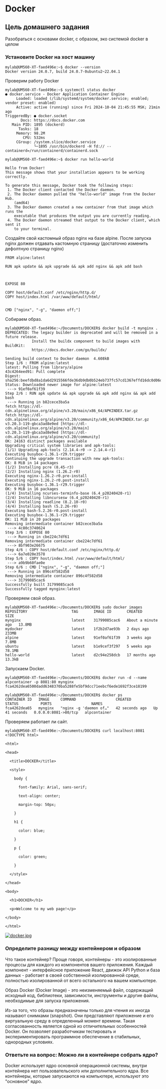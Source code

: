 # Docker
## Цель домашнего задания
Разобраться с основами docker, с образом, эко системой docker в целом

### Установите Docker на хост машину
~~~Shell
mylab@UM560-XT-faed496e:~$ docker --version
Docker version 24.0.7, build 24.0.7-0ubuntu2~22.04.1
~~~
Проверим работу Docker
~~~shell
mylab@UM560-XT-faed496e:~$ systemctl status docker
● docker.service - Docker Application Container Engine
     Loaded: loaded (/lib/systemd/system/docker.service; enabled; vendor preset: enabled)
     Active: active (running) since Fri 2024-10-04 21:45:55 MSK; 21min ago
TriggeredBy: ● docker.socket
       Docs: https://docs.docker.com
   Main PID: 1895 (dockerd)
      Tasks: 18
     Memory: 98.2M
        CPU: 532ms
     CGroup: /system.slice/docker.service
             └─1895 /usr/bin/dockerd -H fd:// --containerd=/run/containerd/containerd.sock
~~~
~~~shell
mylab@UM560-XT-faed496e:~$ docker run hello-world

Hello from Docker!
This message shows that your installation appears to be working correctly.

To generate this message, Docker took the following steps:
 1. The Docker client contacted the Docker daemon.
 2. The Docker daemon pulled the "hello-world" image from the Docker Hub.
    (amd64)
 3. The Docker daemon created a new container from that image which runs the
    executable that produces the output you are currently reading.
 4. The Docker daemon streamed that output to the Docker client, which sent it
    to your terminal.
~~~
Создайте свой кастомный образ nginx на базе alpine. После запуска nginx должен отдавать кастомную страницу (достаточно изменить дефолтную страницу nginx)
~~~shell
FROM alpine:latest

RUN apk update && apk upgrade && apk add nginx && apk add bash



EXPOSE 80

COPY host/default.conf /etc/nginx/http.d/
COPY host/index.html /var/www/default/html/


CMD ["nginx", "-g", "daemon off;"]
~~~
Собираем образ.
~~~shell
mylab@UM560-XT-faed496e:~/Documents/DOCKER$ docker build -t mynginx .    
DEPRECATED: The legacy builder is deprecated and will be removed in a future release.
            Install the buildx component to build images with BuildKit:
            https://docs.docker.com/go/buildx/

Sending build context to Docker daemon  4.608kB
Step 1/6 : FROM alpine:latest
latest: Pulling from library/alpine
43c4264eed91: Pull complete 
Digest: sha256:beefdbd8a1da6d2915566fde36db9db0b524eb737fc57cd1367effd16dc0d06d
Status: Downloaded newer image for alpine:latest
 ---> 91ef0af61f39
Step 2/6 : RUN apk update && apk upgrade && apk add nginx && apk add bash
 ---> Running in b82cece3ba5a
fetch https://dl-cdn.alpinelinux.org/alpine/v3.20/main/x86_64/APKINDEX.tar.gz
fetch https://dl-cdn.alpinelinux.org/alpine/v3.20/community/x86_64/APKINDEX.tar.gz
v3.20.3-119-gbca3ad8e9ed [https://dl-cdn.alpinelinux.org/alpine/v3.20/main]
v3.20.3-119-gbca3ad8e9ed [https://dl-cdn.alpinelinux.org/alpine/v3.20/community]
OK: 24163 distinct packages available
Upgrading critical system libraries and apk-tools:
(1/1) Upgrading apk-tools (2.14.4-r0 -> 2.14.4-r1)
Executing busybox-1.36.1-r29.trigger
Continuing the upgrade transaction with new apk-tools:
OK: 8 MiB in 14 packages
(1/2) Installing pcre (8.45-r3)
(2/2) Installing nginx (1.26.2-r0)
Executing nginx-1.26.2-r0.pre-install
Executing nginx-1.26.2-r0.post-install
Executing busybox-1.36.1-r29.trigger
OK: 9 MiB in 16 packages
(1/4) Installing ncurses-terminfo-base (6.4_p20240420-r1)
(2/4) Installing libncursesw (6.4_p20240420-r1)
(3/4) Installing readline (8.2.10-r0)
(4/4) Installing bash (5.2.26-r0)
Executing bash-5.2.26-r0.post-install
Executing busybox-1.36.1-r29.trigger
OK: 11 MiB in 20 packages
Removing intermediate container b82cece3ba5a
 ---> 4c80c3740624
Step 3/6 : EXPOSE 80
 ---> Running in cbe224c7df61
Removing intermediate container cbe224c7df61
 ---> 8bf903e26675
Step 4/6 : COPY host/default.conf /etc/nginx/http.d/
 ---> 6a7e020e3578
Step 5/6 : COPY host/index.html /var/www/default/html/
 ---> a9b9b60fae0e
Step 6/6 : CMD ["nginx", "-g", "daemon off;"]
 ---> Running in 896c4f582d58
Removing intermediate container 896c4f582d58
 ---> 31799085cac6
Successfully built 31799085cac6
Successfully tagged mynginx:latest
~~~
Проверяем свой образ.
~~~shell
mylab@UM560-XT-faed496e:~/Documents/DOCKER$ sudo docker images
REPOSITORY                    TAG       IMAGE ID       CREATED              SIZE
mynginx                       latest    31799085cac6   About a minute ago   13.8MB
mydocker                      latest    1f2b2d7ae93b   2 days ago           233MB
alpine                        latest    91ef0af61f39   3 weeks ago          7.8MB
ubuntu                        latest    b1e9cef3f297   5 weeks ago          78.1MB
hello-world                   latest    d2c94e258dcb   17 months ago        13.3kB
~~~
Запускаем Docker.
~~~shell
mylab@UM560-XT-faed496e:~/Documents/DOCKER$ docker run -d --name alpcontainer -p 8081:80 mynginx
fca4262dea6500dadd6348370ba5288fe5bf9dcc71eebcf6ede1692f3ce18199
~~~
~~~shell
mylab@UM560-XT-faed496e:~/Documents/DOCKER$ docker ps
CONTAINER ID   IMAGE     COMMAND                  CREATED          STATUS          PORTS                  NAMES
fca4262dea65   mynginx   "nginx -g 'daemon of…"   42 seconds ago   Up 41 seconds   0.0.0.0:8081->80/tcp   alpcontainer
~~~
Проверяем работает ли сайт.
~~~shell
mylab@UM560-XT-faed496e:~/Documents/DOCKER$ curl localhost:8081
<!DOCTYPE html>

<html>

<head>

  <title>DOCKER</title>

  <style>

    body {

      font-family: Arial, sans-serif;

      text-align: center;

      margin-top: 50px;

    }

    h1 {

      color: blue;

    }

    p {

      color: green;

    }

  </style>

</head>

<body>

  <h1>DOCKER</h1>

  <p>Welcome to my web page!</p>

</body>

</html>
~~~
[![docker.jpg](https://s.iimg.su/s/04/YUWU4xeqHbvBHiWjyIkrMAZzwLv7D3FAwULzL0fZ.jpg)](https://iimg.su/i/2Qsxy)

### Определите разницу между контейнером и образом
Что такое контейнер? Проще говоря, контейнеры - это изолированные процессы для каждого из компонентов вашего приложения. Каждый компонент - интерфейсное приложение React, движок API Python и база данных - работает в своей собственной изолированной среде, полностью изолированной от всего остального на вашем компьютере.

Образ Docker (Docker Image) - это неизменяемый файл, содержащий исходный код, библиотеки, зависимости, инструменты и другие файлы, необходимые для запуска приложения.

Из-за того, что образы предназначены только для чтения их иногда называют снимками (snapshot). Они представляют приложение и его виртуальную среду в определенный момент времени. Такая согласованность является одной из отличительных особенностей Docker. Он позволяет разработчикам тестировать и экспериментировать программное обеспечение в стабильных, однородных условиях.

### Ответьте на вопрос: Можно ли в контейнере собрать ядро?
Docker использует ядро основной операционной системы, внутри контейнера нет пользовательского или дополнительного ядра. Все контейнеры, которые запускаются на компьютере, используют это "основное" ядро.



